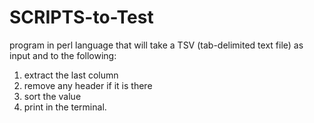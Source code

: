 # SCRIPTS-to-Test

program in perl language that will take a TSV (tab-delimited text file) as input and to the following: 

1. extract the last column
2. remove any header if it is there 
3. sort the value 
4. print in the terminal. 

